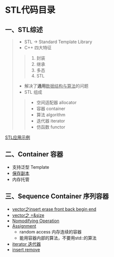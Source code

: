 # STL代码目录  
## 一、STL综述  
> - STL -> Standard Template Library  
>- C++ 四大特征
>>    1. 封装  
>>    2. 继承  
>>    3. 多态  
>>    4. STL  
>- 解决了**通用**<u>数据结构与算法</u>的问题  
>- STL 组成 
>>    - 空间适配器 allocator  
>>    - 容器 container  
>>    - 算法 algorithm  
>>    - 迭代器 iterator  
>>    - 仿函数 functor  

[STL应用示例](https://github.com/zwx2000/Cpp_Space/blob/master/STL/day01/01stl/main.cpp)  
## 二、Container 容器  
- 支持泛型 Template  
- [保存副本](https://github.com/zwx2000/Cpp_Space/blob/master/STL/day01/02container/main.cpp)
- 内存托管
## 三、Sequence Container 序列容器
- [vector之insert erase front back begin end](https://github.com/zwx2000/Cpp_Space/blob/master/STL/day01/03vector/main.cpp)
- [vector之 =&size](https://github.com/zwx2000/Cpp_Space/blob/master/STL/day01/04vector/main.cpp)
- [Nomodifying Operation](https://github.com/zwx2000/Cpp_Space/blob/master/STL/day01/05vectornomodify/main.cpp)
- [Assignment](https://github.com/zwx2000/Cpp_Space/blob/master/STL/day01/06assign/main.cpp)
    - random access 内存连续的容器
    - 能用容器内部的算法，不要用std::的算法
- [iterator 迭代器](https://github.com/zwx2000/Cpp_Space/blob/master/STL/day01/07iterator/main.cpp)
- [insert remove](https://github.com/zwx2000/Cpp_Space/blob/master/STL/day01/08insertremove/main.cpp)